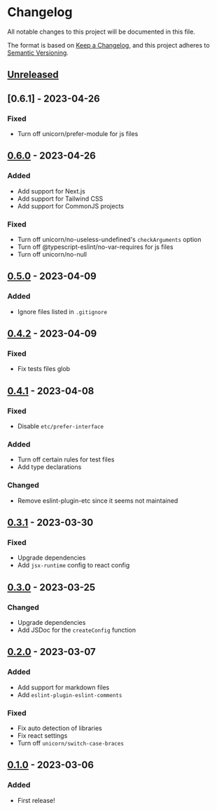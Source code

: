 # Changelog

All notable changes to this project will be documented in this file.

The format is based on [Keep a Changelog](https://keepachangelog.com/en/1.0.0/),
and this project adheres to [Semantic Versioning](https://semver.org/spec/v2.0.0.html).

## [Unreleased]

## [0.6.1] - 2023-04-26
### Fixed
- Turn off unicorn/prefer-module for js files

## [0.6.0] - 2023-04-26
### Added
- Add support for Next.js
- Add support for Tailwind CSS
- Add support for CommonJS projects

### Fixed
- Turn off unicorn/no-useless-undefined's `checkArguments` option
- Turn off @typescript-eslint/no-var-requires for js files
- Turn off unicorn/no-null

## [0.5.0] - 2023-04-09
### Added
- Ignore files listed in `.gitignore`

## [0.4.2] - 2023-04-09
### Fixed
- Fix tests files glob

## [0.4.1] - 2023-04-08
### Fixed
- Disable `etc/prefer-interface`

### Added
- Turn off certain rules for test files
- Add type declarations

### Changed
- Remove eslint-plugin-etc since it seems not maintained

## [0.3.1] - 2023-03-30
### Fixed
- Upgrade dependencies
- Add `jsx-runtime` config to react config

## [0.3.0] - 2023-03-25
### Changed
- Upgrade dependencies
- Add JSDoc for the `createConfig` function

## [0.2.0] - 2023-03-07
### Added
- Add support for markdown files
- Add `eslint-plugin-eslint-comments`

### Fixed
- Fix auto detection of libraries
- Fix react settings
- Turn off `unicorn/switch-case-braces`


## [0.1.0] - 2023-03-06
### Added
- First release!

[unreleased]: https://github.com/arianrhodsandlot/eslint-config/compare/v0.6.0...HEAD
[0.6.0]: https://github.com/arianrhodsandlot/eslint-config/compare/v0.5.0...v0.6.0
[0.5.0]: https://github.com/arianrhodsandlot/eslint-config/compare/v0.4.2...v0.5.0
[0.4.2]: https://github.com/arianrhodsandlot/eslint-config/compare/v0.4.1...v0.4.2
[0.4.1]: https://github.com/arianrhodsandlot/eslint-config/compare/v0.3.1...v0.4.1
[0.3.1]: https://github.com/arianrhodsandlot/eslint-config/compare/v0.3.0...v0.3.1
[0.3.0]: https://github.com/arianrhodsandlot/eslint-config/compare/v0.2.0...v0.3.0
[0.2.0]: https://github.com/arianrhodsandlot/eslint-config/compare/v0.1.1...v0.2.0
[0.1.1]: https://github.com/arianrhodsandlot/eslint-config/compare/v0.1.0...v0.1.1
[0.1.0]: https://github.com/arianrhodsandlot/eslint-config/releases/tag/v0.1.0
